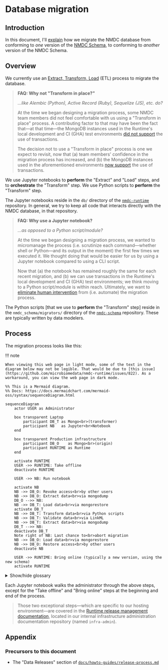 # Database migration

## Introduction

In this document, I'll [explain](https://diataxis.fr/explanation/) how we migrate the NMDC database from conforming to _one_ version of the [NMDC Schema](https://microbiomedata.github.io/nmdc-schema/), to conforming to _another_ version of the NMDC Schema.

## Overview

We currently use an [Extract, Transform, Load](https://en.wikipedia.org/wiki/Extract,_transform,_load) (ETL) process to migrate the database.

> **FAQ: Why not "Transform in place?"**
>
> _...like Alembic (Python), Active Record (Ruby), Sequelize (JS), etc. do?_
>
> At the time we began designing a migration process, some NMDC team members did not feel comfortable with us using a "Transform in place" process. A contributing factor to that may have been the fact that—at that time—the MongoDB instances used in the Runtime's local development and CI (GHA) test environments [did not support](https://github.com/microbiomedata/nmdc-runtime/issues/925) the use of transactions.
>
> The decision not to use a "Transform in place" process is one we expect to revisit, now that (a) team members' confidence in the migration process has increased, and (b) the MongoDB instances used in the aforementioned environments [now support](https://github.com/microbiomedata/nmdc-runtime/pull/884) the use of transactions.

We use Jupyter notebooks to **perform** the "Extract" and "Load" steps, and to **orchestrate** the "Transform" step. We use Python scripts to **perform** the "Transform" step.

The Jupyter notebooks reside in the `db/` directory of the [`nmdc-runtime`](https://github.com/microbiomedata/nmdc-runtime/) repository. In general, we try to keep all code that interacts directly with the NMDC database, in that repository.

> **FAQ: Why use a Jupyter notebook?**
>
> _...as opposed to a Python script/module?_
>
> At the time we began designing a migration process, we wanted to micromanage the process (i.e. scrutinize each command—whether shell or Python—and its output in the moment) the first few times we executed it. We thought doing that would be easier for us by using a Jupyter notebook compared to using a CLI script.
>
> Now that (a) the notebook has remained roughly the same for each recent migration, and (b) we can use transactions in the Runtime's local development and CI (GHA) test environments; we think moving to a Python script/module is within reach. Ultimately, we want to [eliminate human intervention](https://github.com/microbiomedata/nmdc-runtime/issues/919) from (i.e. automate) the migration process.

The Python scripts [that we use to **perform** the "Transform" step] reside in the `nmdc_schema/migrators/` directory of the [`nmdc-schema`](https://github.com/microbiomedata/nmdc-schema/) repository. These are typically written by data modelers.

## Process

The migration process looks like this:

<!-- Note: The following `!!! note` block is a so-called "admonition", which Material for MkDocs will format as a banner. Reference: https://squidfunk.github.io/mkdocs-material/reference/admonitions/ -->

!!! note

    When viewing this web page in light mode, some of the text in the diagram below may not be legible. That would be due to [this issue](https://github.com/microbiomedata/nmdc-runtime/issues/822). As a workaround, you can view the web page in dark mode.

```mermaid
%% This is a Mermaid diagram.
%% Docs: https://docs.mermaidchart.com/mermaid-oss/syntax/sequenceDiagram.html

sequenceDiagram
    actor USER as Administrator

    box transparent Laptop
        participant DB_T as Mongo<br>(transformer)
        participant NB   as Jupyter<br>Notebook
    end

    box transparent Production infrastructure
        participant DB_O    as Mongo<br>(origin)
        participant RUNTIME as Runtime
    end

    activate RUNTIME
    USER ->> RUNTIME: Take offline
    deactivate RUNTIME

    USER ->> NB: Run notebook

    activate NB
    NB ->> DB_O: Revoke access<br>by other users
    NB ->> DB_O: Extract data<br>via mongodump
    DB_O -->> NB: 
    NB ->> DB_T: Load data<br>via mongorestore
    activate DB_T
    NB ->> DB_T: Transform data<br>via Python scripts
    NB ->> DB_T: Validate data<br>via LinkML
    NB ->> DB_T: Extract data<br>via mongodump
    DB_T -->> NB: 
    deactivate DB_T
    Note right of NB: Last chance to<br>abort migration
    NB ->> DB_O: Load data<br>via mongorestore
    NB ->> DB_O: Restore access<br>by other users
    deactivate NB

    USER ->> RUNTIME: Bring online (typically a new version, using the new schema)
    activate RUNTIME
```

<details>
    <summary>Show/hide glossary</summary>
    <ul>
        <li><strong>Mongo</strong>: A nickname (alias) for MongoDB.</li>
        <li><strong>Mongo (origin)</strong>: The database we are migrating.</li>
        <li><strong>Mongo (transformer)</strong>: The database we are using to transform data.</li>
    </ul>
</details>

Each Jupyter notebook walks the administrator through the above steps, except for the "Take offline" and "Bring online" steps at the beginning and end of the process.

> Those two exceptional steps—which are specific to our hosting environment—are covered in the [Runtime release management documentation](https://github.com/microbiomedata/infra-admin/blob/main/releases/nmdc-runtime.md#making-a-release), located in our internal infrastructure administration documentation repository (named `infra-admin`).

## Appendix

### Precursors to this document

- The "Data Releases" section of [`docs/howto-guides/release-process.md`](../howto-guides/release-process.md)
